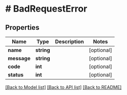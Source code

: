 # # BadRequestError

## Properties

Name | Type | Description | Notes
------------ | ------------- | ------------- | -------------
**name** | **string** |  | [optional]
**message** | **string** |  | [optional]
**code** | **int** |  | [optional]
**status** | **int** |  | [optional]

[[Back to Model list]](../../README.md#models) [[Back to API list]](../../README.md#endpoints) [[Back to README]](../../README.md)
